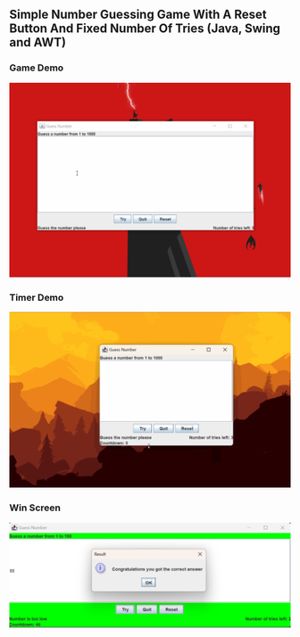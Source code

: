 ## Simple Number Guessing Game With A Reset Button And Fixed Number Of Tries (Java, Swing and AWT)

### Game Demo    

![Demo](test.gif)

### Timer Demo

![Timer Demo](test2.gif)

### Win Screen

![Timer Demo](win_screen.png)
